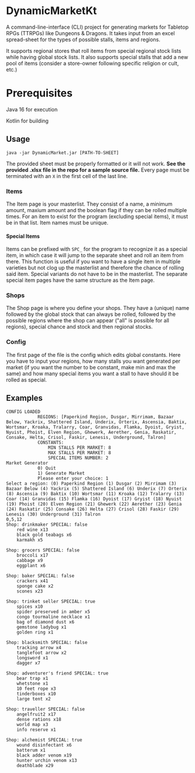 # DynamicMarketKt
A command-line-interface (CLI) project for generating markets for Tabletop RPGs (TTRPGs) like Dungeons & Dragons. 
It takes input from an excel spread-sheet for the types of possible stalls, items and regions.

It supports regional stores that roll items from special regional stock lists while having global stock lists. It also supports 
special stalls that add a new pool of items (consider a store-owner following specific religion or cult, etc.)

# Prerequisites
Java 16 for execution

Kotlin for building

## Usage

`java -jar DynamicMarket.jar [PATH-TO-SHEET]`

The provided sheet must be properly formatted or it will not work. **See the provided .xlsx file in the repo for a sample source file.** 
Every page must be terminated with an `X` in the first cell of the last line.

### Items

The Item page is your masterlist. They consist of a name, a minimum amount, maxium amount and the boolean flag if they can be rolled multiple times. For an item to exist for the program (excluding special items), it must be in that list. Item names must be unique.

#### Special Items

Items can be prefixed with `SPC_` for the program to recognize it as a special item, in which case it will jump to the separate sheet and roll an item from there. This function is useful if you want to have a single item in multiple varieties but not clog up the masterlist and therefore the chance of rolling said item. Special variants do not have to be in the masterlist. The separate special item pages have the same structure as the Item page.

### Shops

The Shop page is where you define your shops. They have a (unique) name followed by the global stock that can always be rolled, followed by the possible regions where the shop can appear ("all" is possible for all regions), special chance and stock and then regional stocks.

### Config

The first page of the file is the config which edits global constants. Here you have to input your regions, how many stalls you want generated per market (if you want the number to be constant, make min and max the same) and how many special items you want a stall to have should it be rolled as special.
## Examples
```
CONFIG LOADED
            REGIONS: [Paperkind Region, Dusgar, Mirrimam, Bazaar Below, Yackrix, Shattered Island, Underix, Orterix, Ascensia, Baktix, Wortsmar, Kroaka, Tralarry, Coar, Granvidas, Flamka, Dyoist, Gryist, Nyuist, Phoist, Elven Region, Ghewerk, Aerether, Genia, Raskatir, Consake, Helta, Crisol, Faskir, Lenesis, Underground, Talron]
            CONSTANTS:
                MIN STALLS PER MARKET: 8
                MAX STALLS PER MARKET: 8
                SPECIAL ITEMS NUMBER: 2
Market Generator
            0) Quit
            1) Generate Market
            Please enter your choice: 1
Select a region: (0) Paperkind Region (1) Dusgar (2) Mirrimam (3) Bazaar Below (4) Yackrix (5) Shattered Island (6) Underix (7) Orterix (8) Ascensia (9) Baktix (10) Wortsmar (11) Kroaka (12) Tralarry (13) Coar (14) Granvidas (15) Flamka (16) Dyoist (17) Gryist (18) Nyuist (19) Phoist (20) Elven Region (21) Ghewerk (22) Aerether (23) Genia (24) Raskatir (25) Consake (26) Helta (27) Crisol (28) Faskir (29) Lenesis (30) Underground (31) Talron 
0,5,12
Shop: drinkmaker SPECIAL: false
	red wine x13
	black gold teabags x6
	karmakh x5

Shop: grocers SPECIAL: false
	broccoli x17
	cabbage x9
	eggplant x6

Shop: baker SPECIAL: false
	crackers x41
	sponge cake x2
	scones x23

Shop: trinket seller SPECIAL: true
	spices x10
	spider preserved in amber x5
	congo tourmaline necklace x1
	bag of diamond dust x6
	gemstone ladybug x1
	golden ring x1

Shop: blacksmith SPECIAL: false
	tracking arrow x4
	tanglefoot arrow x2
	longsword x1
	dagger x7

Shop: adventurer's friend SPECIAL: true
	bear trap x1
	whetstone x1
	10 feet rope x3
	tinderboxes x10
	large tent x2

Shop: traveller SPECIAL: false
	angelfruit2 x17
	dense rations x18
	world map x3
	info reserve x1

Shop: alchemist SPECIAL: true
	wound disinfectant x6
	batterum x1
	black adder venom x19
	hunter urchin venom x13
	deathblade x29
```
